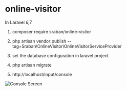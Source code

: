 # online-visitor


In Laravel 6,7 

1. composer require sraban/online-visitor

2. php artisan vendor:publish --tag=Sraban\OnlineVisitor\OnlineVisitorServiceProvider

3. set the database configuration in laravel project

4. php artisan migrate

5. http://localhost/input/console

![Console Screen](https://imagesk.github.io/1/employe-console.png)
